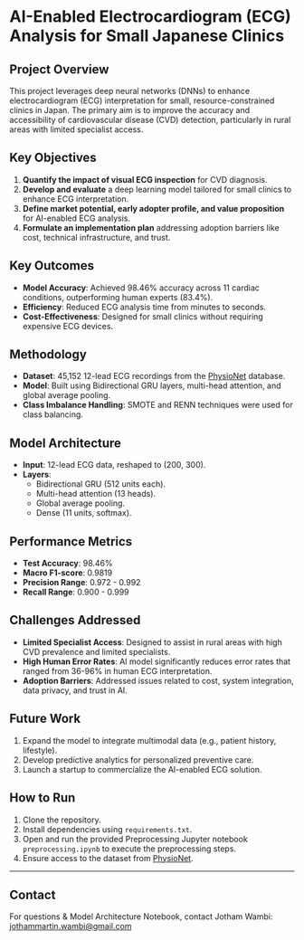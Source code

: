 # AI-Enabled Electrocardiogram (ECG) Analysis for Small Japanese Clinics

## Project Overview
This project leverages deep neural networks (DNNs) to enhance electrocardiogram (ECG) interpretation for small, resource-constrained clinics in Japan. The primary aim is to improve the accuracy and accessibility of cardiovascular disease (CVD) detection, particularly in rural areas with limited specialist access.

## Key Objectives
1. **Quantify the impact of visual ECG inspection** for CVD diagnosis.
2. **Develop and evaluate** a deep learning model tailored for small clinics to enhance ECG interpretation.
3. **Define market potential, early adopter profile, and value proposition** for AI-enabled ECG analysis.
4. **Formulate an implementation plan** addressing adoption barriers like cost, technical infrastructure, and trust.

## Key Outcomes
- **Model Accuracy**: Achieved 98.46% accuracy across 11 cardiac conditions, outperforming human experts (83.4%).
- **Efficiency**: Reduced ECG analysis time from minutes to seconds.
- **Cost-Effectiveness**: Designed for small clinics without requiring expensive ECG devices.

## Methodology
- **Dataset**: 45,152 12-lead ECG recordings from the [PhysioNet](https://physionet.org/content/ecg-arrhythmia/1.0.0/) database.
- **Model**: Built using Bidirectional GRU layers, multi-head attention, and global average pooling.
- **Class Imbalance Handling**: SMOTE and RENN techniques were used for class balancing.

## Model Architecture
- **Input**: 12-lead ECG data, reshaped to (200, 300).
- **Layers**:
  - Bidirectional GRU (512 units each).
  - Multi-head attention (13 heads).
  - Global average pooling.
  - Dense (11 units, softmax).

## Performance Metrics
- **Test Accuracy**: 98.46%
- **Macro F1-score**: 0.9819
- **Precision Range**: 0.972 - 0.992
- **Recall Range**: 0.900 - 0.999

## Challenges Addressed
- **Limited Specialist Access**: Designed to assist in rural areas with high CVD prevalence and limited specialists.
- **High Human Error Rates**: AI model significantly reduces error rates that ranged from 36-96% in human ECG interpretation.
- **Adoption Barriers**: Addressed issues related to cost, system integration, data privacy, and trust in AI.

## Future Work
1. Expand the model to integrate multimodal data (e.g., patient history, lifestyle).
2. Develop predictive analytics for personalized preventive care.
3. Launch a startup to commercialize the AI-enabled ECG solution.

## How to Run
1. Clone the repository.
2. Install dependencies using `requirements.txt`.
3. Open and run the provided Preprocessing Jupyter notebook `preprocessing.ipynb` to execute the preprocessing steps.
4. Ensure access to the dataset from [PhysioNet](https://physionet.org/content/ecg-arrhythmia/1.0.0/).

---

## Contact
For questions & Model Architecture Notebook, contact Jotham Wambi: jothammartin.wambi@gmail.com
